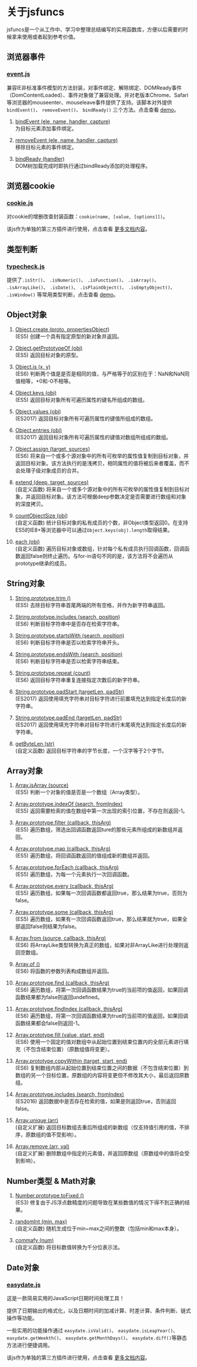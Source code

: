 # 关于jsfuncs

jsfuncs是一个从工作中、学习中整理总结编写的实用函数库，方便以后需要的时候拿来使用或者起到参考价值。



## 浏览器事件

### [event.js](./scripts/event.js)

兼容IE非标准事件模型的方法封装，对事件绑定、解除绑定、DOMReady事件（DomContentLoaded）、事件对象做了兼容处理。并对老版本Chrome、Safari等浏览器的mouseenter、mouseleave事件提供了支持。该脚本对外提供 `bindEvent()`、 `removeEvent()`、 `bindReady()` 三个方法。点击查看 [demo](//htmlpreview.github.io/?https://github.com/springlong/jsfuncs/blob/master/demo/event.html)。

1. [bindEvent (ele, name, handler, capture)](./scripts/event.js)<br> 为目标元素添加事件绑定。

1. [removeEvent (ele, name, handler, capture)](./scripts/event.js#L58)<br> 移除目标元素的事件绑定。

1. [bindReady (handler)](./scripts/event.js#L82)<br> DOM树加载完成时即执行通过bindReady添加的处理程序。



## 浏览器cookie

### [cookie.js](https://github.com/springlong/cookie.js/blob/master/src/cookie.js)

对cookie的增删改查封装函数：`cookie(name, [value, [options]])`。

该js作为单独的第三方插件进行使用，点击查看 [更多文档内容](https://github.com/springlong/cookie.js)。



## 类型判断

### [typecheck.js](./scripts/typecheck.js)

提供了`.isStr()`、 `.isNumeric()`、 `.isFunction()`、 `.isArray()`、 `.isArrayLike()`、 `.isDate()`、 `.isPlainObject()`、 `.isEmptyObject()`、 `.isWindow()` 等常用类型判断，点击查看 [demo](//htmlpreview.github.io/?https://github.com/springlong/jsfuncs/blob/master/demo/typecheck.html)。



## Object对象

1. [Object.create (proto, propertiesObject)](./scripts/object.js)<br>(ES5) 创建一个具有指定原型的新对象并返回。

1. [Object.getPrototypeOf (obj)](./scripts/object.js#L36)<br>(ES5) 返回目标对象的原型。

1. [Object.is (x, y)](./scripts/object.js#L52)<br>(ES6) 判断两个值是是否是相同的值，与严格等于的区别在于：NaN和NaN同值相等，+0和-0不相等。

1. [Object.keys (obj)](./scripts/object.js#L71)<br>(ES5) 返回目标对象所有可遍历属性的键名所组成的数组。

1. [Object.values (obj)](./scripts/object.js#L98)<br>(ES2017) 返回目标对象所有可遍历属性的键值所组成的数组。

1. [Object.entries (obj)](./scripts/object.js#L122)<br>(ES2017) 返回目标对象所有可遍历属性的键值对数组所组成的数组。

1. [Object.assign (target, sources)](./scripts/object.js#L146)<br>(ES6) 将来自一个或多个源对象中的所有可枚举的属性值复制到目标对象，并返回目标对象。该方法执行的是浅拷贝，相同属性的值将被后来者覆盖，而不会处理子级对象成员的合并。

1. [extend (deep, target, sources)](./scripts/object.js#L191)<br>(自定义函数) 将来自一个或多个源对象中的所有可枚举的属性值复制到目标对象，并返回目标对象。该方法可根据deep参数决定是否需要进行数组和对象的深度拷贝。

1. [countObjectSize (obj)](./scripts/object.js#L256)<br>(自定义函数) 统计目标对象的私有成员的个数，非Object类型返回0。在支持ES5的IE8+等浏览器中可以通过`Object.keys(obj).length`取得结果。

1. [each (obj)](./scripts/object.js#L278)<br>(自定义函数) 遍历目标对象或数组，针对每个私有成员执行回调函数，回调函数返回false则终止遍历。与for-in语句不同的是，该方法将不会遍历从prototype继承的成员。
 


## String对象

1. [String.prototype.trim ()](./scripts/string.js)<br>(ES5) 去除目标字符串首尾两端的所有空格，并作为新字符串返回。

1. [String.prototype.includes (search, position)](./scripts/string.js#L20)<br>(ES6) 判断目标字符串中是否存在检索字符串。

1. [String.prototype.startsWith (search, position)](./scripts/string.js#L31)<br>(ES6) 判断目标字符串是否以检索字符串开头。

1. [String.prototype.endsWith (search, position)](./scripts/string.js#43)<br>(ES6) 判断目标字符串是否以检索字符串结束。

1. [String.prototype.repeat (count)](./scripts/string.js#L55)<br>(ES6) 返回目标字符串重复连接指定次数后的新字符串。

1. [String.prototype.padStart (targetLen, padStr)](./scripts/string.js#L67)<br>(ES2017) 返回使用填充字符串对目标字符进行前置填充达到指定长度后的新字符串。

1. [String.prototype.padEnd (targetLen, padStr)](./scripts/string.js#L78)<br>(ES2017) 返回使用填充字符串对目标字符进行末尾填充达到指定长度后的新字符串。

1. [getByteLen (str)](./scripts/string.js#L118)<br>(自定义函数) 返回目标字符串的字节长度，一个汉字等于2个字节。
 


## Array对象

1. [Array.isArray (source)](./scripts/array.js#L190)<br>(ES5) 判断一个对象的值是否是一个数组（Array类型）。

1. [Array.prototype.indexOf (search, fromIndex)](./scripts/array.js)<br>(ES5) 返回需要检索的值在数组中第一次出现的索引位置，不存在则返回-1。

1. [Array.prototype.filter (callback, thisArg)](./scripts/array.js#L35)<br>(ES5) 遍历数组，筛选出回调函数返回ture的那些元素所组成的新数组并返回。

1. [Array.prototype.map (callback, thisArg)](./scripts/array.js#L68)<br>(ES5) 遍历数组，将回调函数返回的值组成新的数组并返回。

1. [Array.prototype.forEach (callback, thisArg)](./scripts/array.js#L97)<br>(ES5) 遍历数组，为每一个元素执行一次回调函数。

1. [Array.prototype.every (callback, thisArg)](./scripts/array.js#L125)<br>(ES5) 遍历数组，如果每一次回调函数都返回true，那么结果为true，否则为false。

1. [Array.prototype.some (callback, thisArg)](./scripts/array.js#L158)<br>(ES5) 遍历数组，如果有一次回调函数返回true，那么结果就为true，如果全部返回false则结果为false。

1. [Array.from (source, callback, thisArg)](./scripts/array.js#L246)<br>(ES6) 将ArrayLike类型转换为真正的数组，如果对非ArrayLike进行处理则返回空数组。

1. [Array.of ()](./scripts/array.js#L289)<br>(ES6) 将函数的参数列表构成数组并返回。

1. [Array.prototype.find (callback, thisArg)](./scripts/array.js#L299)<br>(ES6) 遍历数组，将第一次回调函数结果为true的当前项的值返回，如果回调函数结果都为false则返回undefined。

1. [Array.prototype.findIndex (callback, thisArg)](./scripts/array.js#L331)<br>(ES6) 遍历数组，将第一次回调函数结果为true的当前项的值返回，如果回调函数结果都会false则返回-1。

1. [Array.prototype.fill (value, start, end)](./scripts/array.js#L363)<br>(ES6) 使用一个固定的值对数组中从起始位置到结束位置内的全部元素进行填充（不包含结束位置）（原数组值将变更）。

1. [Array.prototype.copyWithin (target, start, end)](./scripts/array.js#L392)<br>(ES6) 复制数组内部从起始位置到结束位置之间的数据（不包含结束位置）到数组的另一个目标位置，原数组的内容将变更但不修改其大小，最后返回原数组。

1. [Array.prototype.includes (search, fromIndex)](./scripts/array.js#L431)<br>(ES2016) 返回数据中是否存在检索的值，如果是则返回true，否则返回false。

1. [Array.unique (arr)](./scripts/array.js#L200)<br>(自定义扩展) 返回目标数组去重后所组成的新数组（仅支持值引用的值，不排序，原数组的值不受影响）。

1. [Array.remove (arr, val)](./scripts/array.js#L227)<br>(自定义扩展) 删除数组中指定的元素值，并返回原数组（原数组中的值将会受到影响）。



## Number类型 & Math对象

1. [Number.prototype.toFixed ()](./scripts/number-math.js#L2)<br>(ES3) 修复由于JS浮点数精度的问题导致在某些数值的情况下得不到正确的结果。

1. [randomInt (min, max)](./scripts/number-math.js#L66)<br>(自定义函数) 随机生成位于min~max之间的整数（包括min和max本身）。

1. [commafy (num)](./scripts/number-math.js#L86)<br>(自定义函数) 将目标数值转换为千分位表示法。



## Date对象

### [easydate.js](https://github.com/springlong/easydate.js/blob/master/src/easydate.js)

这是一款简易实用的JavaScript日期时间处理工具！

提供了日期输出的格式化，以及日期时间的加减计算、时差计算、条件判断、链式操作等功能。

一些实用的功能操作通过 `easydate.isValid()`、 `easydate.isLeapYear()`、 `easydate.getWeekth()`、 `easydate.getMonthDays()`、 `easydate.diff()`等静态方法进行便捷调用。

该js作为单独的第三方插件进行使用，点击查看 [更多文档内容](https://github.com/springlong/easydate.js)。




